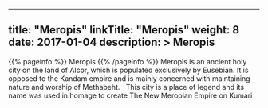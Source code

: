 
---
title: "Meropis"
linkTitle: "Meropis"
weight: 8
date: 2017-01-04
description: >
 Meropis
---

{{% pageinfo %}}
Meropis
{{% /pageinfo %}}
Meropis is an ancient holy city on the land of Alcor, which is populated exclusively by Eusebian. It is opposed to the Kandam empire and is mainly concerned with maintaining nature and worship of Methabeht. <span class="line-spacer d-block"> </span> This city is a place of legend and its name was used in homage to create The New Meropian Empire on Kumari

